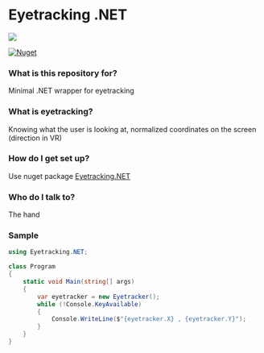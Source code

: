 # Eyetracking .NET #

[![](https://hnkee.visualstudio.com/Eyetracking.NET/_apis/build/status/Eyetracking.NET-CI)](#)

[![Nuget](https://img.shields.io/nuget/v/Eyetracking.NET.svg)](https://www.nuget.org/packages/Eyetracking.NET/)

### What is this repository for? ###

Minimal .NET wrapper for eyetracking

### What is eyetracking? ###

Knowing what the user is looking at, normalized coordinates on the screen (direction in VR)

### How do I get set up? ###

Use nuget package [Eyetracking.NET](https://www.nuget.org/packages/Eyetracking.NET/)

### Who do I talk to? ###

The hand

### Sample ###

```C#
using Eyetracking.NET;

class Program
{
    static void Main(string[] args)
    {
        var eyetracker = new Eyetracker();
        while (!Console.KeyAvailable)
        {
            Console.WriteLine($"{eyetracker.X} , {eyetracker.Y}");
        }
    }
}
```

